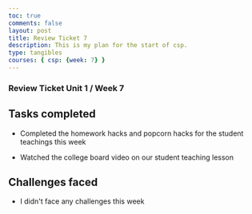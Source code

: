 ```yaml
---
toc: true
comments: false
layout: post
title: Review Ticket 7
description: This is my plan for the start of csp.
type: tangibles
courses: { csp: {week: 7} }
---
```



### Review Ticket Unit 1 / Week 7
## Tasks completed

- Completed the homework hacks and popcorn hacks for the student teachings this week

- Watched the college board video on our student teaching lesson

## Challenges faced

- I didn't face any challenges this week